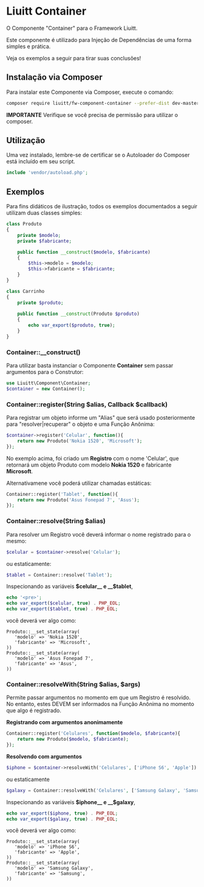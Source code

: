 # Liuitt Container
O Componente "Container" para o Framework Liuitt.

Este componente é utilizado para Injeção de Dependências de uma forma simples e prática.

Veja os exemplos a seguir para tirar suas conclusões!

## Instalação via Composer

Para instalar este Componente via Composer, execute o comando:

```bash
composer require liuitt/fw-component-container --prefer-dist dev-master
```

__IMPORTANTE__ Verifique se você precisa de permissão para utilizar o composer.
 
## Utilização

Uma vez instalado, lembre-se de certificar se o Autoloader do Composer está incluído em seu script.

```php
include 'vendor/autoload.php';
```

## Exemplos

Para fins didáticos de ilustração, todos os exemplos documentados a seguir utilizam duas classes simples:

```php
class Produto
{
    private $modelo;
    private $fabricante;

    public function __construct($modelo, $fabricante)
    {
        $this->modelo = $modelo;
        $this->fabricante = $fabricante;
    }
}

class Carrinho
{
    private $produto;
    
    public function __construct(Produto $produto)
    {
        echo var_export($produto, true);
    }
}
```

### Container::__construct()

Para utilizar basta instanciar o Componente __Container__ sem passar argumentos para o Construtor:

```php
use Liuitt\Component\Container;
$container = new Container();
```

### Container::register(String $alias, Callback $callback)

Para registrar um objeto informe um "Alias" que será usado posteriormente para "resolver|recuperar" o objeto e uma Função Anônima:

```php
$container->register('Celular', function(){
    return new Produto('Nokia 1520', 'Microsoft');
});
```

No exemplo acima, foi criado um __Registro__ com o nome 'Celular', que retornará um objeto Produto com modelo __Nokia 1520__ e fabricante __Microsoft__.

Alternativamene você poderá utilizar chamadas estáticas:

```php
Container::register('Tablet', function(){
    return new Produto('Asus Fonepad 7', 'Asus');
});
``` 

### Container::resolve(String $alias)

Para resolver um Registro você deverá informar o nome registrado para o mesmo:

```php
$celular = $container->resolve('Celular');
```

ou estaticamente:

```php
$tablet = Container::resolve('Tablet');
```
Inspecionando as variáveis __$celular__ e __$tablet__, 

```php
echo '<pre>';
echo var_export($celular, true) . PHP_EOL;
echo var_export($tablet, true) . PHP_EOL;
```

você deverá ver algo como:

```
Produto::__set_state(array(
   'modelo' => 'Nokia 1520',
   'fabricante' => 'Microsoft',
))
Produto::__set_state(array(
   'modelo' => 'Asus Fonepad 7',
   'fabricante' => 'Asus',
))
```
### Container::resolveWith(String $alias, $args)

Permite passar argumentos no momento em que um Registro é resolvido. No entanto, estes DEVEM ser informados na Função Anônima no momento que algo é registrado.

__Registrando com argumentos anonimamente__

```php
Container::register('Celulares', function($modelo, $fabricante){
    return new Produto($modelo, $fabricante);
});
```

__Resolvendo com argumentos__
```php
$iphone = $container->resolveWith('Celulares', ['iPhone S6', 'Apple'])
```

ou estaticamente

```php
$galaxy = Container::resolveWith('Celulares', ['Samsung Galaxy', 'Samsung']);
```

Inspecionando as variáveis __$iphone__ e __$galaxy__, 

```php
echo var_export($iphone, true) . PHP_EOL;
echo var_export($galaxy, true) . PHP_EOL;
```

você deverá ver algo como:

```
Produto::__set_state(array(
   'modelo' => 'iPhone S6',
   'fabricante' => 'Apple',
))
Produto::__set_state(array(
   'modelo' => 'Samsung Galaxy',
   'fabricante' => 'Samsung',
))
```







